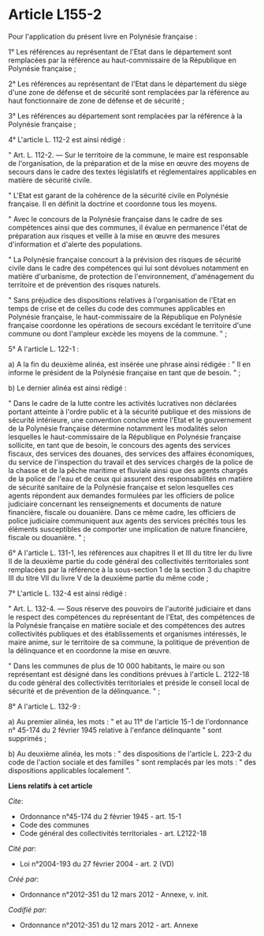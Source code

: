 # Article L155-2

Pour l'application du présent livre en Polynésie française : 

1° Les références au représentant de l'Etat dans le département sont remplacées par la référence au haut-commissaire de la
République en Polynésie française ; 

2° Les références au représentant de l'Etat dans le département du siège d'une zone de défense et de sécurité sont remplacées
par la référence au haut fonctionnaire de zone de défense et de sécurité ; 

3° Les références au département sont remplacées par la référence à la Polynésie française ; 

4° L'article L. 112-2 est ainsi rédigé : 

" Art. L. 112-2. ― Sur le territoire de la commune, le maire est responsable de l'organisation, de la préparation et de la
mise en œuvre des moyens de secours dans le cadre des textes législatifs et réglementaires applicables en matière de sécurité
civile. 

" L'Etat est garant de la cohérence de la sécurité civile en Polynésie française. Il en définit la doctrine et coordonne tous
les moyens. 

" Avec le concours de la Polynésie française dans le cadre de ses compétences ainsi que des communes, il évalue en permanence
l'état de préparation aux risques et veille à la mise en œuvre des mesures d'information et d'alerte des populations. 

" La Polynésie française concourt à la prévision des risques de sécurité civile dans le cadre des compétences qui lui sont
dévolues notamment en matière d'urbanisme, de protection de l'environnement, d'aménagement du territoire et de prévention des
risques naturels. 

" Sans préjudice des dispositions relatives à l'organisation de l'Etat en temps de crise et de celles du code des communes
applicables en Polynésie française, le haut-commissaire de la République en Polynésie française coordonne les opérations de
secours excédant le territoire d'une commune ou dont l'ampleur excède les moyens de la commune. " ; 

5° A l'article L. 122-1 : 

a) A la fin du deuxième alinéa, est insérée une phrase ainsi rédigée : " Il en informe le président de la Polynésie française
en tant que de besoin. " ; 

b) Le dernier alinéa est ainsi rédigé : 

" Dans le cadre de la lutte contre les activités lucratives non déclarées portant atteinte à l'ordre public et à la sécurité
publique et des missions de sécurité intérieure, une convention conclue entre l'Etat et le gouvernement de la Polynésie
française détermine notamment les modalités selon lesquelles le haut-commissaire de la République en Polynésie française
sollicite, en tant que de besoin, le concours des agents des services fiscaux, des services des douanes, des services des
affaires économiques, du service de l'inspection du travail et des services chargés de la police de la chasse et de la pêche
maritime et fluviale ainsi que des agents chargés de la police de l'eau et de ceux qui assurent des responsabilités en
matière de sécurité sanitaire de la Polynésie française et selon lesquelles ces agents répondent aux demandes formulées par
les officiers de police judiciaire concernant les renseignements et documents de nature financière, fiscale ou douanière.
Dans ce même cadre, les officiers de police judiciaire communiquent aux agents des services précités tous les éléments
susceptibles de comporter une implication de nature financière, fiscale ou douanière. " ; 

6° A l'article L. 131-1, les références aux chapitres II et III du titre Ier du livre II de la deuxième partie du code
général des collectivités territoriales sont remplacées par la référence à la sous-section 1 de la section 3 du chapitre III
du titre VII du livre V de la deuxième partie du même code ; 

7° L'article L. 132-4 est ainsi rédigé : 

" Art. L. 132-4. ― Sous réserve des pouvoirs de l'autorité judiciaire et dans le respect des compétences du représentant de
l'Etat, des compétences de la Polynésie française en matière sociale et des compétences des autres collectivités publiques et
des établissements et organismes intéressés, le maire anime, sur le territoire de sa commune, la politique de prévention de
la délinquance et en coordonne la mise en œuvre. 

" Dans les communes de plus de 10 000 habitants, le maire ou son représentant est désigné dans les conditions prévues à
l'article L. 2122-18 du code général des collectivités territoriales et préside le conseil local de sécurité et de prévention
de la délinquance. " ; 

8° A l'article L. 132-9 : 

a) Au premier alinéa, les mots : " et au 11° de l'article 15-1 de l'ordonnance n° 45-174 du 2 février 1945 relative à
l'enfance délinquante " sont supprimés ; 

b) Au deuxième alinéa, les mots : " des dispositions de l'article L. 223-2 du code de l'action sociale et des familles " sont
remplacés par les mots : " des dispositions applicables localement ".

**Liens relatifs à cet article**

_Cite_:

  - Ordonnance n°45-174 du 2 février 1945 - art. 15-1
  - Code des communes
  - Code général des collectivités territoriales - art. L2122-18

_Cité par_:

  - Loi n°2004-193 du 27 février 2004 - art. 2 (VD)

_Créé par_:

  - Ordonnance n°2012-351 du 12 mars 2012 -  Annexe, v. init.

_Codifié par_:

  - Ordonnance n°2012-351 du 12 mars 2012 - art. Annexe
